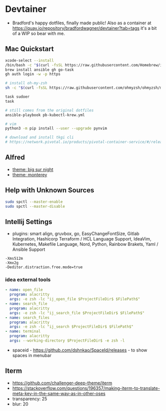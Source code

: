 # Devtainer
- Bradford's happy dotfiles, finally made public! Also as a container at https://quay.io/repository/bradfordwagner/devtainer?tab=tags it's a bit of a WIP so bear with me.

## Mac Quickstart
```bash
xcode-select --install
/bin/bash -c "$(curl -fsSL https://raw.githubusercontent.com/Homebrew/install/HEAD/install.sh)"
brew install ansible gh go-task
gh auth login -w -p https

# install oh-my-zsh
sh -c "$(curl -fsSL https://raw.githubusercontent.com/ohmyzsh/ohmyzsh/master/tools/install.sh)"

task sudoer
task

# still comes from the original dotfiles
ansible-playbook pb-kubectl-krew.yml

# vim
python3 -m pip install --user --upgrade pynvim

# download and install tkgi cli
# https://network.pivotal.io/products/pivotal-container-service/#/releases/1293578/file_groups/13745
```

## Alfred
- [theme: big sur night](http://www.packal.org/theme/big-sur-night)
- [theme: monterey](https://github.com/chrismessina/alfred-theme-monterey/releases/tag/v0.1)

## Help with Unknown Sources
```bash
sudo spctl --master-enable
sudo spctl --master-disable
```

## Intellij Settings
- plugins: smart align, gruvbox, go, EasyChangeFontSize, Gitlab Integration, Hashicorp Terraform / HCL Language Support, IdeaVim, Kubernetes, Makefile Language, Nord, Python, Rainbow Brakets, Yaml / Ansible Support
```vm options
-Xms512m
-Xmx2g
-Deditor.distraction.free.mode=true
```
### idea external tools
```yaml
- name: open_file
  program: alacritty
  args: -e zsh -lc "ij_open_file $ProjectFileDir$ $FilePath$"
- name: search_file
  program: alacritty
  args: -e zsh -lc "ij_search_file $ProjectFileDir$ $FilePath$"
- name: search_files
  program: alacritty
  args: -e zsh -lc "ij_search $ProjectFileDir$ $FilePath$"
- name: terminal
  program: alacritty
  args: --working-directory $ProjectFileDir$ -e zsh -l
```

- spaceid - https://github.com/dshnkao/SpaceId/releases - to show spaces in menubar

## Iterm
- https://github.com/challenger-deep-theme/iterm
- https://stackoverflow.com/questions/196357/making-iterm-to-translate-meta-key-in-the-same-way-as-in-other-oses
- transparency: 25
- blur: 20
